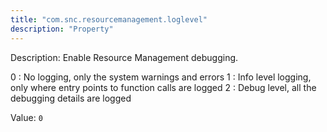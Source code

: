 ```yaml
---
title: "com.snc.resourcemanagement.loglevel"
description: "Property"
---
```


Description: Enable Resource Management debugging. 

0 : No  logging, only the system warnings and errors
1 : Info level logging, only where entry points to function calls are logged
2 : Debug level, all the debugging details are logged

Value: `0`